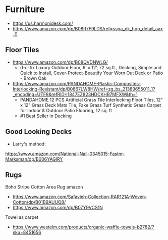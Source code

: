 # Furniture


* https://us.harmonidesk.com/
* https://www.amazon.com/dp/B08R7F9LDS/ref=sspa_dk_hqp_detail_aax_0

## Floor Tiles

* https://www.amazon.com/dp/B08QVDNWLG/
	* d-c-fix Luxury Outdoor Floor, 6’ x 12’, 72 sq.ft., Decking, Simple and Quick to Install, Cover-Protect-Beautify Your Worn Out Deck or Patio - Brown Oak
* https://www.amazon.com/PANDAHOME-Plastic-Composites-Interlocking-Resistant/dp/B0867LW8HW/ref=zg_bs_21389655011_1?_encoding=UTF8&refRID=1847EZ823HDCKHB7MFXW&th=1
	* PANDAHOME 12 PCS Artificial Grass Tile Interlocking Floor Tiles, 12" x 12" Grass Deck Mats Tile, Fake Grass Turf Synthetic Grass Carpet for Indoor & Outdoor Patio Flooring, 12 sq. ft
	* #1 Best Seller in Decking

## Good Looking Decks

* Larry's method:

https://www.amazon.com/National-Nail-0345015-Fastnr-Marksman/dp/B006YAGIRY


## Rugs

Boho Stripe Cotton Area Rug amazon

* https://www.amazon.com/Safavieh-Collection-RAR121A-Woven-Cotton/dp/B01B9AUUQ8/
* https://www.amazon.com/dp/B07Y9VCS1N

Towel as carpet
* https://www.westelm.com/products/organic-waffle-towels-b2782/?sku=8451656
